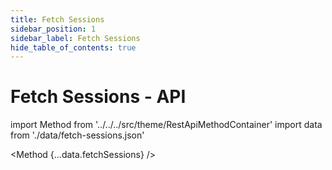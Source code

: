 ```yaml
---
title: Fetch Sessions
sidebar_position: 1
sidebar_label: Fetch Sessions
hide_table_of_contents: true
---
```


# Fetch Sessions - API

import Method from '../../../src/theme/RestApiMethodContainer'
import data from './data/fetch-sessions.json'

<Method
{...data.fetchSessions}
/>

